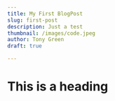 ```yaml
---
title: My First BlogPost
slug: first-post
description: Just a test
thumbnail: /images/code.jpeg
author: Tony Green
draft: true

---
```


# This is a heading
